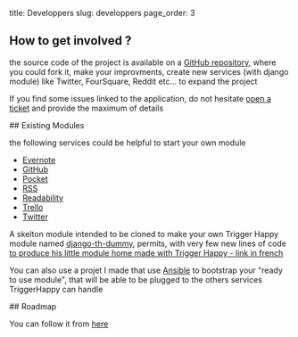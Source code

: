 title: Developpers
slug: developpers
page_order: 3

## How to get involved ?

the source code of the project is available on a [GitHub repository](https://github.com/foxmask/django-th), where you could fork it, make your improvments, create new services (with django module) like Twitter, FourSquare, Reddit etc... to expand the project

If you find some issues linked to the application, do not hesitate [open a ticket](https://github.com/foxmask/django-th/issues/new) and provide the maximum of details

## Existing Modules

the following services could be helpful to start your own module

* [Evernote](https://github.com/foxmask/django-th/tree/master/th_evernote)
* [GitHub](https://github.com/)
* [Pocket](https://github.com/foxmask/django-th/tree/master/th_pocket)
* [RSS](https://github.com/foxmask/django-th/tree/master/th_rss)
* [Readability](https://github.com/foxmask/django-th/tree/master/th_readability)
* [Trello](https://github.com/foxmask/django-th/tree/master/th_trello)
* [Twitter](https://github.com/foxmask/django-th/tree/master/th_twitter)

A skelton module intended to be cloned to make your own Trigger Happy module named [django-th-dummy](https://github.com/foxmask/django-th-dummy), permits, with very few new lines of code [to produce his little module home made with Trigger Happy - link in french](https://foxmask.trigger-happy.eu/post/2013/12/09/trigger-happy-comment-pondre-son-propre-module)

You can also use a projet I made that use [Ansible](https://github.com/foxmask/django-th-ansible) to bootstrap your "ready to use module", that will be able to be plugged to the others services TriggerHappy can handle

## Roadmap

You can follow it from [here](https://github.com/foxmask/django-th/issues/milestones)

